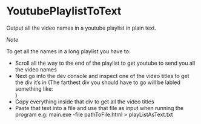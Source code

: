# YoutubePlaylistToText
Output all the video names in a youtube playlist in plain text.

*Note*

To get all the names in a long playlist you have to:
- Scroll all the way to the end of the playlist to get youtube to send you all the video names
- Next go into the dev console and inspect one of the video titles to get the div it’s in
  (The farthest div you should have to go will be labled something like: <div id="content" class="style-scope ytd-app">)
- Copy everything inside that div to get all the video titles
- Paste that text into a file and use that file as input when running the program e.g:
main.exe -file pathToFile.html > playListAsText.txt
